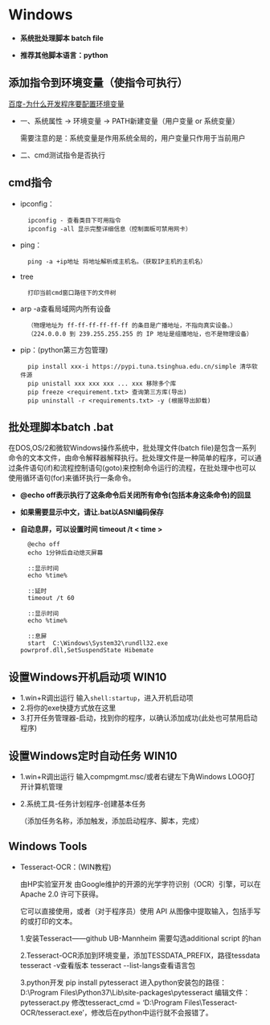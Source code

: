 # Windows

- **系统批处理脚本 batch file**

- **推荐其他脚本语言：python**

## 添加指令到环境变量（使指令可执行）

[百度-为什么开发程序要配置环境变量](https://baijiahao.baidu.com/s?id=1739693765201054630&wfr=spider&for=pc)

- 一、系统属性 -> 环境变量 -> PATH新建变量（用户变量 or 系统变量）

    需要注意的是：系统变量是作用系统全局的，用户变量只作用于当前用户
- 二、cmd测试指令是否执行

## cmd指令

- ipconfig：

        ipconfig - 查看类目下可用指令
        ipconfig -all 显示完整详细信息（控制面板可禁用网卡）

- ping：

        ping -a +ip地址 将地址解析成主机名。（获取IP主机的主机名）

- tree
  
        打印当前cmd窗口路径下的文件树

- arp -a查看局域网内所有设备
  
        （物理地址为 ff-ff-ff-ff-ff-ff 的条目是广播地址，不指向真实设备。）
        （224.0.0.0 到 239.255.255.255 的 IP 地址是组播地址，也不是物理设备）

- pip：(python第三方包管理)

        pip install xxx-i https://pypi.tuna.tsinghua.edu.cn/simple 清华软件源
        pip unistall xxx xxx xxx ... xxx 移除多个库
        pip freeze <requirement.txt> 查询第三方库(导出)
        pip uninstall -r <requirements.txt> -y (根据导出卸载)

## 批处理脚本batch .bat

在DOS,OS/2和微软Windows操作系统中，批处理文件(batch file)是包含一系列命令的文本文件，由命令解释器解释执行。批处理文件是一种简单的程序，可以通过条件语句(if)和流程控制语句(goto)来控制命令运行的流程，在批处理中也可以使用循环语句(for)来循环执行一条命令。

- **@echo off表示执行了这条命令后关闭所有命令(包括本身这条命令)的回显**
- **如果需要显示中文，请让.bat以ASNI编码保存**
- **自动息屏，可以设置时间 timeout /t < time >**

        @echo off
        echo 1分钟后自动熄灭屏幕

        ::显示时间
        echo %time%

        ::延时
        timeout /t 60

        ::显示时间
        echo %time%

        ::息屏
        start  C:\Windows\System32\rundll32.exe powrprof.dll,SetSuspendState Hibemate

## 设置Windows开机启动项 WIN10

- 1.win+R调出运行 输入`shell:startup`，进入开机启动项
- 2.将你的exe快捷方式放在这里
- 3.打开任务管理器-启动，找到你的程序，以确认添加成功(此处也可禁用启动程序)  

## 设置Windows定时自动任务 WIN10

- 1.win+R调出运行 输入compmgmt.msc/或者右键左下角Windows LOGO打开计算机管理
- 2.系统工具-任务计划程序-创建基本任务

    （添加任务名称，添加触发，添加启动程序、脚本，完成）

## Windows Tools

- Tesseract-OCR：(WIN教程)

    由HP实验室开发 由Google维护的开源的​光学字符识别（OCR）引擎，可以在 Apache 2.0 许可下获得。

    ​它可以直接使用，或者（对于程序员）使用 API 从图像中​提取输入，包括手写的或打印的文本。

    1.安装Tesseract——github UB-Mannheim
        需要勾选additional script 的han

    2.Tesseract-OCR添加到环境变量，添加TESSDATA_PREFIX，路径tessdata
        tesseract -v查看版本
        tesseract --list-langs查看语言包

    3.python开发
        pip install pytesseract
        进入python安装包的路径：D:\Program Files\Python37\Lib\site-packages\pytesseract
        编辑文件：pytesseract.py
        修改tesseract_cmd = ‘D:\Program Files\Tesseract-OCR/tesseract.exe’，修改后在python中运行就不会报错了。
